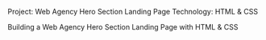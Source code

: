 Project: Web Agency Hero Section Landing Page
Technology: HTML & CSS

Building a Web Agency Hero Section Landing Page with HTML & CSS
